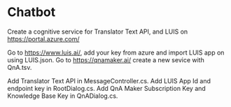 # Chatbot

Create a cognitive service for Translator Text API, and LUIS on https://portal.azure.com/

Go to https://www.luis.ai/, add your key from azure and import LUIS app on using LUIS.json.
Go to https://qnamaker.ai/ create a new sevice with QnA.tsv.


Add Translator Text API in MessageController.cs.
Add LUIS App Id and endpoint key in RootDialog.cs.
Add QnA Maker Subscription Key and Knowledge Base Key in QnADialog.cs.
